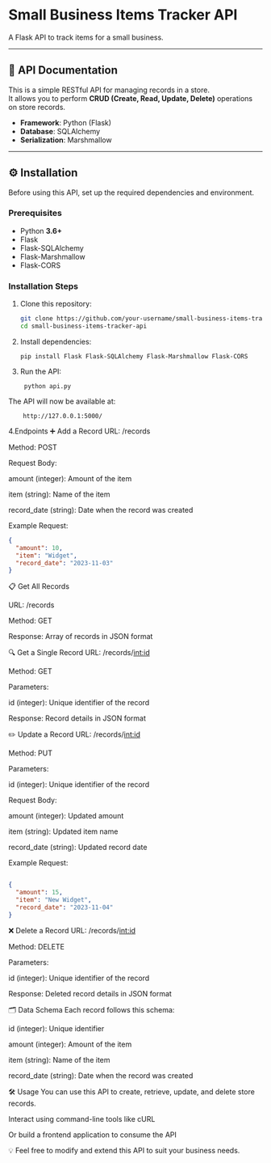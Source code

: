 # Small Business Items Tracker API

A Flask API to track items for a small business.

---

## 📖 API Documentation

This is a simple RESTful API for managing records in a store.  
It allows you to perform **CRUD (Create, Read, Update, Delete)** operations on store records.  

- **Framework**: Python (Flask)  
- **Database**: SQLAlchemy  
- **Serialization**: Marshmallow  

---

## ⚙️ Installation

Before using this API, set up the required dependencies and environment.

### Prerequisites
- Python **3.6+**
- Flask
- Flask-SQLAlchemy
- Flask-Marshmallow
- Flask-CORS

### Installation Steps

1. Clone this repository:

   ```bash
   git clone https://github.com/your-username/small-business-items-tracker-api.git
   cd small-business-items-tracker-api
   ```
2. Install dependencies:
   ```batch
   pip install Flask Flask-SQLAlchemy Flask-Marshmallow Flask-CORS
   ```
3. Run the API:
   ```
    python api.py

  The API will now be available at:

        http://127.0.0.1:5000/
    

4.Endpoints
➕ Add a Record
URL: /records

Method: POST

Request Body:

amount (integer): Amount of the item

item (string): Name of the item

record_date (string): Date when the record was created

Example Request:

```json
{
  "amount": 10,
  "item": "Widget",
  "record_date": "2023-11-03"
}
```
📋 Get All Records

URL: /records

Method: GET

Response:
Array of records in JSON format

🔍 Get a Single Record
URL: /records/<int:id>

Method: GET

Parameters:

id (integer): Unique identifier of the record

Response:
Record details in JSON format

✏️ Update a Record
URL: /records/<int:id>

Method: PUT

Parameters:

id (integer): Unique identifier of the record

Request Body:

amount (integer): Updated amount

item (string): Updated item name

record_date (string): Updated record date

Example Request:

```json

{
  "amount": 15,
  "item": "New Widget",
  "record_date": "2023-11-04"
}
```

❌ Delete a Record
URL: /records/<int:id>

Method: DELETE

Parameters:

id (integer): Unique identifier of the record

Response:
Deleted record details in JSON format

🗂 Data Schema
Each record follows this schema:

id (integer): Unique identifier

amount (integer): Amount of the item

item (string): Name of the item

record_date (string): Date when the record was created

🛠 Usage
You can use this API to create, retrieve, update, and delete store records.

Interact using command-line tools like cURL

Or build a frontend application to consume the API

💡 Feel free to modify and extend this API to suit your business needs.
